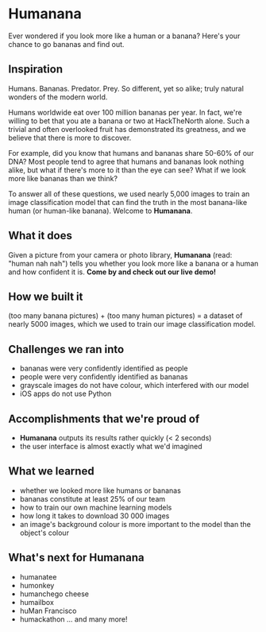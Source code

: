 # Humanana

Ever wondered if you look more like a human or a banana? Here's your chance to go bananas and find out.

## Inspiration

Humans. Bananas. Predator. Prey. So different, yet so alike; truly natural wonders of the modern world. 

Humans worldwide eat over 100 million bananas per year. In fact, we're willing to bet that you ate a banana or two at HackTheNorth alone. Such a trivial and often overlooked fruit has demonstrated its greatness, and we believe that there is more to discover. 

For example, did you know that humans and bananas share 50-60% of our DNA? Most people tend to agree that humans and bananas look nothing alike, but what if there's more to it than the eye can see? What if we look more like bananas than we think? 

To answer all of these questions, we used nearly 5,000 images to train an image classification model that can find the truth in the most banana-like human (or human-like banana). Welcome to **Humanana**. 

## What it does

Given a picture from your camera or photo library, **Humanana** (read: "human nah nah") tells you whether you look more like a banana or a human and how confident it is. **Come by and check out our live demo!**

## How we built it

(too many banana pictures) + (too many human pictures) = a dataset of nearly 5000 images, which we used to train our image classification model. 

## Challenges we ran into

- bananas were very confidently identified as people
- people were very confidently identified as bananas
- grayscale images do not have colour, which interfered with our model
- iOS apps do not use Python

## Accomplishments that we're proud of

- **Humanana** outputs its results rather quickly (< 2 seconds)
- the user interface is almost exactly what we'd imagined

## What we learned

- whether we looked more like humans or bananas
- bananas constitute at least 25% of our team 
- how to train our own machine learning models
- how long it takes to download 30 000 images
- an image's background colour is more important to the model than the object's colour

## What's next for Humanana

- humanatee
- humonkey
- humanchego cheese
- humailbox
- huMan Francisco 
- humackathon 
... and many more! 

